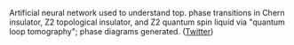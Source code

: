 
Artificial neural network used to understand top. phase transitions in Chern insulator, Z2 topological insulator, and Z2 quantum spin liquid via "quantum loop tomography"; phase diagrams generated. ([Twitter](https://twitter.com/JoshuahHeath/status/1209511850053951493))
